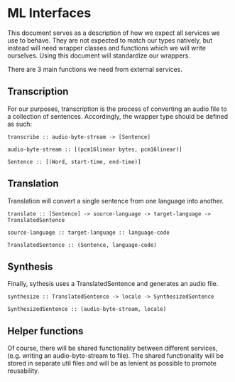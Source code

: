 # ML Interfaces

This document serves as a description of how we expect all services we use to behave. 
They are not expected to match our types natively, but instead will need wrapper classes and functions which we will write ourselves. 
Using this document will standardize our wrappers.

There are 3 main functions we need from external services.

## Transcription
For our purposes, transcription is the process of converting an audio file to a collection of sentences.
Accordingly, the wrapper type should be defined as such:

`transcribe :: audio-byte-stream -> [Sentence]`

`audio-byte-stream :: [(pcm16linear bytes, pcm16linear)]`

`Sentence :: [(Word, start-time, end-time)]`

## Translation
Translation will convert a single sentence from one language into another.

`translate :: [Sentence] -> source-language -> target-language -> TranslatedSentence`

`source-language :: target-language :: language-code`

`TranslatedSentence :: (Sentence, language-code)`

## Synthesis
Finally, sythesis uses a TranslatedSentence and generates an audio file.

`synthesize :: TranslatedSentence -> locale -> SynthesizedSentence`

`SynthesizedSentence :: (audio-byte-stream, locale)`


## Helper functions

Of course, there will be shared functionality between different services, (e.g. writing an audio-byte-stream to file). The shared functionality will be stored in separate util files and will be as lenient as possible to promote reusability.
